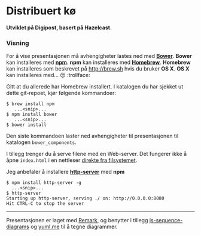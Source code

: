 # Distribuert kø

**Utviklet på Digipost, basert på Hazelcast.**

### Visning

For å vise presentasjonen må avhengigheter lastes ned med [**Bower**](http://bower.io/). **Bower** kan installeres med [**npm**](https://www.npmjs.com/). **npm** kan installeres med [**Homebrew**](http://brew.sh/). **Homebrew** kan installeres som beskrevet på http://brew.sh hvis du bruker **OS X**. **OS X** kan installeres med... :unamused: :trollface:

Gitt at du allerede har Homebrew installert. I katalogen du har sjekket ut dette git-repoet, kjør følgende kommandoer:

    $ brew install npm
       ...<snip>...
    $ npm install bower
       ...<snip>...
    $ bower install

Den siste kommandoen laster ned avhengigheter til presentasjonen til katalogen `bower_components`.

I tillegg trenger du å serve filene med en Web-server. Det fungerer ikke å åpne `index.html` i en nettleser [direkte fra filsystemet](https://github.com/gnab/remark/wiki#external-markdown).

Jeg anbefaler å installere [**http-server**](https://www.npmjs.com/package/http-server) med **npm**

    $ npm install http-server -g
      ...<snip>...
    $ http-server
    Starting up http-server, serving ./ on: http://0.0.0.0:8080
    Hit CTRL-C to stop the server


---------------------------------------------------

Presentasjonen er laget med [Remark](https://github.com/gnab/remark), og benytter i tillegg [js-sequence-diagrams](https://bramp.github.io/js-sequence-diagrams/) og [yuml.me](http://yuml.me) til å tegne diagrammer.
